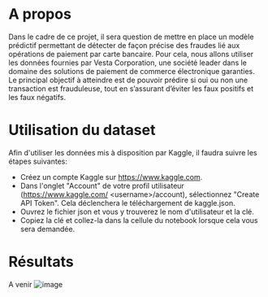 # A propos

Dans le cadre de ce projet, il sera question de mettre en place un modèle prédictif permettant de détecter de façon précise des fraudes lié aux opérations de paiement par carte bancaire. Pour cela, nous allons utiliser les données fournies par Vesta Corporation, une société leader dans le domaine des solutions de paiement de commerce électronique garanties. Le principal objectif à atteindre est de pouvoir prédire si oui ou non une transaction est frauduleuse, tout en s’assurant d’éviter les faux positifs et les faux négatifs. 

# Utilisation du dataset

Afin d'utiliser les données mis à disposition par Kaggle, il faudra suivre les étapes suivantes:

- Créez un compte Kaggle sur https://www.kaggle.com. 
- Dans l'onglet "Account" de votre profil utilisateur (https://www.kaggle.com/ \<username>\/account), sélectionnez "Create API Token". Cela déclenchera le téléchargement de kaggle.json.
- Ouvrez le fichier json et vous y trouverez le nom d'utilisateur et la clé. 
- Copiez la clé et collez-la dans la cellule du notebook lorsque cela vous sera demandée. 


# Résultats

A venir
![image](https://user-images.githubusercontent.com/18530355/174146596-232984d9-2d82-4159-90a2-59cbe7e3a0f0.png)
